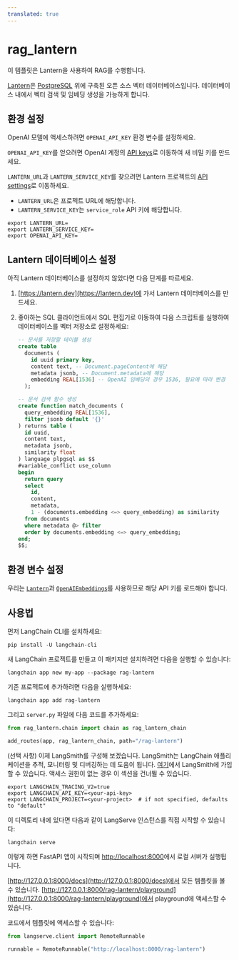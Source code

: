 ```yaml
---
translated: true
---
```


# rag_lantern

이 템플릿은 Lantern을 사용하여 RAG를 수행합니다.

[Lantern](https://lantern.dev)은 [PostgreSQL](https://en.wikipedia.org/wiki/PostgreSQL) 위에 구축된 오픈 소스 벡터 데이터베이스입니다. 데이터베이스 내에서 벡터 검색 및 임베딩 생성을 가능하게 합니다.

## 환경 설정

OpenAI 모델에 액세스하려면 `OPENAI_API_KEY` 환경 변수를 설정하세요.

`OPENAI_API_KEY`를 얻으려면 OpenAI 계정의 [API keys](https://platform.openai.com/account/api-keys)로 이동하여 새 비밀 키를 만드세요.

`LANTERN_URL`과 `LANTERN_SERVICE_KEY`를 찾으려면 Lantern 프로젝트의 [API settings](https://lantern.dev/dashboard/project/_/settings/api)로 이동하세요.

- `LANTERN_URL`은 프로젝트 URL에 해당합니다.
- `LANTERN_SERVICE_KEY`는 `service_role` API 키에 해당합니다.

```shell
export LANTERN_URL=
export LANTERN_SERVICE_KEY=
export OPENAI_API_KEY=
```

## Lantern 데이터베이스 설정

아직 Lantern 데이터베이스를 설정하지 않았다면 다음 단계를 따르세요.

1. [https://lantern.dev](https://lantern.dev)에 가서 Lantern 데이터베이스를 만드세요.
2. 좋아하는 SQL 클라이언트에서 SQL 편집기로 이동하여 다음 스크립트를 실행하여 데이터베이스를 벡터 저장소로 설정하세요:

   ```sql
   -- 문서를 저장할 테이블 생성
   create table
     documents (
       id uuid primary key,
       content text, -- Document.pageContent에 해당
       metadata jsonb, -- Document.metadata에 해당
       embedding REAL[1536] -- OpenAI 임베딩의 경우 1536, 필요에 따라 변경
     );

   -- 문서 검색 함수 생성
   create function match_documents (
     query_embedding REAL[1536],
     filter jsonb default '{}'
   ) returns table (
     id uuid,
     content text,
     metadata jsonb,
     similarity float
   ) language plpgsql as $$
   #variable_conflict use_column
   begin
     return query
     select
       id,
       content,
       metadata,
       1 - (documents.embedding <=> query_embedding) as similarity
     from documents
     where metadata @> filter
     order by documents.embedding <=> query_embedding;
   end;
   $$;
   ```

## 환경 변수 설정

우리는 [`Lantern`](https://python.langchain.com/docs/integrations/vectorstores/lantern)과 [`OpenAIEmbeddings`](https://python.langchain.com/docs/integrations/text_embedding/openai)를 사용하므로 해당 API 키를 로드해야 합니다.

## 사용법

먼저 LangChain CLI를 설치하세요:

```shell
pip install -U langchain-cli
```

새 LangChain 프로젝트를 만들고 이 패키지만 설치하려면 다음을 실행할 수 있습니다:

```shell
langchain app new my-app --package rag-lantern
```

기존 프로젝트에 추가하려면 다음을 실행하세요:

```shell
langchain app add rag-lantern
```

그리고 `server.py` 파일에 다음 코드를 추가하세요:

```python
from rag_lantern.chain import chain as rag_lantern_chain

add_routes(app, rag_lantern_chain, path="/rag-lantern")
```

(선택 사항) 이제 LangSmith를 구성해 보겠습니다.
LangSmith는 LangChain 애플리케이션을 추적, 모니터링 및 디버깅하는 데 도움이 됩니다.
[여기](https://smith.langchain.com/)에서 LangSmith에 가입할 수 있습니다.
액세스 권한이 없는 경우 이 섹션을 건너뛸 수 있습니다.

```shell
export LANGCHAIN_TRACING_V2=true
export LANGCHAIN_API_KEY=<your-api-key>
export LANGCHAIN_PROJECT=<your-project>  # if not specified, defaults to "default"
```

이 디렉토리 내에 있다면 다음과 같이 LangServe 인스턴스를 직접 시작할 수 있습니다:

```shell
langchain serve
```

이렇게 하면 FastAPI 앱이 시작되며 [http://localhost:8000](http://localhost:8000)에서 로컬 서버가 실행됩니다.

[http://127.0.0.1:8000/docs](http://127.0.0.1:8000/docs)에서 모든 템플릿을 볼 수 있습니다.
[http://127.0.0.1:8000/rag-lantern/playground](http://127.0.0.1:8000/rag-lantern/playground)에서 playground에 액세스할 수 있습니다.

코드에서 템플릿에 액세스할 수 있습니다:

```python
from langserve.client import RemoteRunnable

runnable = RemoteRunnable("http://localhost:8000/rag-lantern")
```
